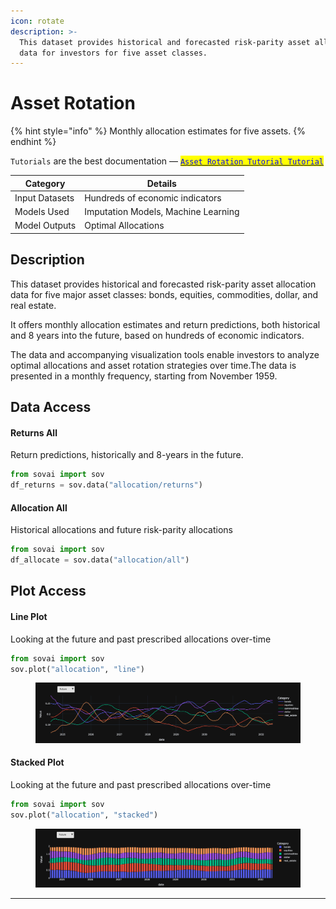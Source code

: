 ```yaml
---
icon: rotate
description: >-
  This dataset provides historical and forecasted risk-parity asset allocation
  data for investors for five asset classes.
---
```


# Asset Rotation

{% hint style="info" %}
Monthly allocation estimates for five assets.
{% endhint %}

`Tutorials` are the best documentation — [<mark style="color:blue;">`Asset Rotation Tutorial Tutorial`</mark>](https://colab.research.google.com/github/sovai-research/sovai-public/blob/main/notebooks/datasets/Asset%20Rotation%20and%20Allocation.ipynb)

<table data-column-title-hidden data-view="cards"><thead><tr><th>Category</th><th>Details</th></tr></thead><tbody><tr><td>Input Datasets</td><td>Hundreds of economic indicators</td></tr><tr><td>Models Used</td><td>Imputation Models, Machine Learning</td></tr><tr><td>Model Outputs</td><td>Optimal Allocations</td></tr></tbody></table>

## Description

This dataset provides historical and forecasted risk-parity asset allocation data for five major asset classes: bonds, equities, commodities, dollar, and real estate.&#x20;

It offers monthly allocation estimates and return predictions, both historical and 8 years into the future, based on hundreds of economic indicators.&#x20;

The data and accompanying visualization tools enable investors to analyze optimal allocations and asset rotation strategies over time.The data is presented in a monthly frequency, starting from November 1959.&#x20;

## Data Access

#### Returns All

Return predictions, historically and 8-years in the future.

```python
from sovai import sov 
df_returns = sov.data("allocation/returns")
```

#### Allocation All

Historical allocations and future risk-parity allocations

```python
from sovai import sov 
df_allocate = sov.data("allocation/all")
```

## Plot Access

#### Line Plot

Looking at the future and past prescribed allocations over-time

```python
from sovai import sov 
sov.plot("allocation", "line")
```

<figure><img src="../../.gitbook/assets/image (114).png" alt=""><figcaption></figcaption></figure>

#### Stacked Plot

Looking at the future and past prescribed allocations over-time

```python
from sovai import sov 
sov.plot("allocation", "stacked")
```

<figure><img src="../../.gitbook/assets/image (115).png" alt=""><figcaption></figcaption></figure>

***
